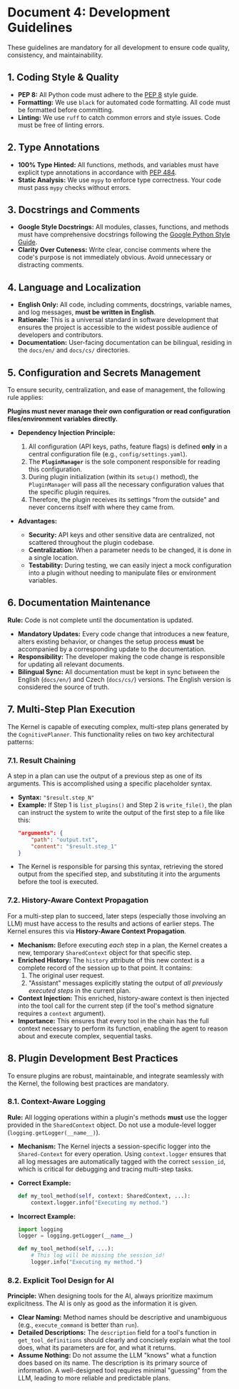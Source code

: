# Document 4: Development Guidelines

These guidelines are mandatory for all development to ensure code quality, consistency, and maintainability.

## 1. Coding Style & Quality

*   **PEP 8:** All Python code must adhere to the [PEP 8](https://www.python.org/dev/peps/pep-0008/) style guide.
*   **Formatting:** We use `black` for automated code formatting. All code must be formatted before committing.
*   **Linting:** We use `ruff` to catch common errors and style issues. Code must be free of linting errors.

## 2. Type Annotations

*   **100% Type Hinted:** All functions, methods, and variables must have explicit type annotations in accordance with [PEP 484](https://www.python.org/dev/peps/pep-0484/).
*   **Static Analysis:** We use `mypy` to enforce type correctness. Your code must pass `mypy` checks without errors.

## 3. Docstrings and Comments

*   **Google Style Docstrings:** All modules, classes, functions, and methods must have comprehensive docstrings following the [Google Python Style Guide](https://google.github.io/styleguide/pyguide.html#38-comments-and-docstrings).
*   **Clarity Over Cuteness:** Write clear, concise comments where the code's purpose is not immediately obvious. Avoid unnecessary or distracting comments.

## 4. Language and Localization

*   **English Only:** All code, including comments, docstrings, variable names, and log messages, **must be written in English**.
*   **Rationale:** This is a universal standard in software development that ensures the project is accessible to the widest possible audience of developers and contributors.
*   **Documentation:** User-facing documentation can be bilingual, residing in the `docs/en/` and `docs/cs/` directories.

## 5. Configuration and Secrets Management

To ensure security, centralization, and ease of management, the following rule applies:

**Plugins must never manage their own configuration or read configuration files/environment variables directly.**

*   **Dependency Injection Principle:**
    1.  All configuration (API keys, paths, feature flags) is defined **only** in a central configuration file (e.g., `config/settings.yaml`).
    2.  The **`PluginManager`** is the sole component responsible for reading this configuration.
    3.  During plugin initialization (within its `setup()` method), the `PluginManager` will pass all the necessary configuration values that the specific plugin requires.
    4.  Therefore, the plugin receives its settings "from the outside" and never concerns itself with where they came from.

*   **Advantages:**
    *   **Security:** API keys and other sensitive data are centralized, not scattered throughout the plugin codebase.
    *   **Centralization:** When a parameter needs to be changed, it is done in a single location.
    *   **Testability:** During testing, we can easily inject a mock configuration into a plugin without needing to manipulate files or environment variables.

## 6. Documentation Maintenance

**Rule:** Code is not complete until the documentation is updated.

*   **Mandatory Updates:** Every code change that introduces a new feature, alters existing behavior, or changes the setup process **must** be accompanied by a corresponding update to the documentation.
*   **Responsibility:** The developer making the code change is responsible for updating all relevant documents.
*   **Bilingual Sync:** All documentation must be kept in sync between the English (`docs/en/`) and Czech (`docs/cs/`) versions. The English version is considered the source of truth.

## 7. Multi-Step Plan Execution

The Kernel is capable of executing complex, multi-step plans generated by the `CognitivePlanner`. This functionality relies on two key architectural patterns:

### 7.1. Result Chaining

A step in a plan can use the output of a previous step as one of its arguments. This is accomplished using a specific placeholder syntax.

*   **Syntax:** `"$result.step_N"`
*   **Example:** If Step 1 is `list_plugins()` and Step 2 is `write_file()`, the plan can instruct the system to write the output of the first step to a file like this:
    ```json
    "arguments": {
        "path": "output.txt",
        "content": "$result.step_1"
    }
    ```
*   The Kernel is responsible for parsing this syntax, retrieving the stored output from the specified step, and substituting it into the arguments before the tool is executed.

### 7.2. History-Aware Context Propagation

For a multi-step plan to succeed, later steps (especially those involving an LLM) must have access to the results and actions of earlier steps. The Kernel ensures this via **History-Aware Context Propagation**.

*   **Mechanism:** Before executing *each* step in a plan, the Kernel creates a new, temporary `SharedContext` object for that specific step.
*   **Enriched History:** The `history` attribute of this new context is a complete record of the session up to that point. It contains:
    1.  The original user request.
    2.  "Assistant" messages explicitly stating the output of *all previously executed steps* in the current plan.
*   **Context Injection:** This enriched, history-aware context is then injected into the tool call for the current step (if the tool's method signature requires a `context` argument).
*   **Importance:** This ensures that every tool in the chain has the full context necessary to perform its function, enabling the agent to reason about and execute complex, sequential tasks.

## 8. Plugin Development Best Practices

To ensure plugins are robust, maintainable, and integrate seamlessly with the Kernel, the following best practices are mandatory.

### 8.1. Context-Aware Logging

**Rule:** All logging operations within a plugin's methods **must** use the logger provided in the `SharedContext` object. Do not use a module-level logger (`logging.getLogger(__name__)`).

*   **Mechanism:** The Kernel injects a session-specific logger into the `Shared-Context` for every operation. Using `context.logger` ensures that all log messages are automatically tagged with the correct `session_id`, which is critical for debugging and tracing multi-step tasks.

*   **Correct Example:**
    ```python
    def my_tool_method(self, context: SharedContext, ...):
        context.logger.info("Executing my method.")
    ```

*   **Incorrect Example:**
    ```python
    import logging
    logger = logging.getLogger(__name__)

    def my_tool_method(self, ...):
        # This log will be missing the session_id!
        logger.info("Executing my method.")
    ```

### 8.2. Explicit Tool Design for AI

**Principle:** When designing tools for the AI, always prioritize maximum explicitness. The AI is only as good as the information it is given.

*   **Clear Naming:** Method names should be descriptive and unambiguous (e.g., `execute_command` is better than `run`).
*   **Detailed Descriptions:** The `description` field for a tool's function in `get_tool_definitions` should clearly and concisely explain what the tool does, what its parameters are for, and what it returns.
*   **Assume Nothing:** Do not assume the LLM "knows" what a function does based on its name. The description is its primary source of information. A well-designed tool requires minimal "guessing" from the LLM, leading to more reliable and predictable plans.
